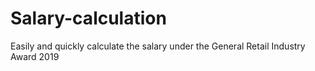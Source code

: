 # Salary-calculation
Easily and quickly calculate the salary under the General Retail Industry Award 2019 
